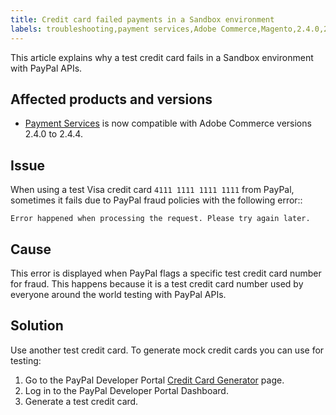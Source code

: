 ```yaml
---
title: Credit card failed payments in a Sandbox environment
labels: troubleshooting,payment services,Adobe Commerce,Magento,2.4.0,2.4.1,2.4.3,2.4.4,on-premises,cloud infrastructure
---
```


This article explains why a test credit card fails in a Sandbox environment with PayPal APIs.

## Affected products and versions

* [Payment Services](https://marketplace.magento.com/magento-payment-services.html) is now compatible with Adobe Commerce versions 2.4.0 to 2.4.4.

## Issue

When using a test Visa credit card `4111 1111 1111 1111` from PayPal, sometimes it fails due to PayPal fraud policies with the following error::

```terminal
Error happened when processing the request. Please try again later.
```

## Cause

This error is displayed when PayPal flags a specific test credit card number for fraud. This happens because it is a test credit card number used by everyone around the world testing with PayPal APIs.

## Solution

Use another test credit card. To generate mock credit cards you can use for testing:

1. Go to the PayPal Developer Portal [Credit Card Generator](https://developer.paypal.com/developer/creditCardGenerator/) page.
1. Log in to the PayPal Developer Portal Dashboard.
1. Generate a test credit card.
